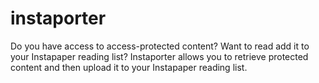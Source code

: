 # instaporter
Do you have access to access-protected content? Want to read add it to your Instapaper reading list? Instaporter allows you to retrieve protected content and then upload it to your Instapaper reading list.
